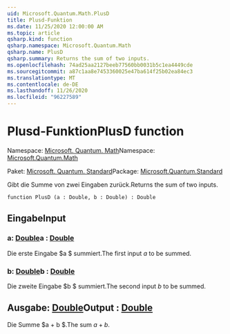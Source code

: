 ```yaml
---
uid: Microsoft.Quantum.Math.PlusD
title: Plusd-Funktion
ms.date: 11/25/2020 12:00:00 AM
ms.topic: article
qsharp.kind: function
qsharp.namespace: Microsoft.Quantum.Math
qsharp.name: PlusD
qsharp.summary: Returns the sum of two inputs.
ms.openlocfilehash: 74ad25aa2127beeb77560bb0031b5c1ea4449cde
ms.sourcegitcommit: a87c1aa8e7453360025e47ba614f25b02ea84ec3
ms.translationtype: MT
ms.contentlocale: de-DE
ms.lasthandoff: 11/26/2020
ms.locfileid: "96227589"
---
```

# <a name="plusd-function"></a><span data-ttu-id="ffd68-102">Plusd-Funktion</span><span class="sxs-lookup"><span data-stu-id="ffd68-102">PlusD function</span></span>

<span data-ttu-id="ffd68-103">Namespace: [Microsoft. Quantum. Math](xref:Microsoft.Quantum.Math)</span><span class="sxs-lookup"><span data-stu-id="ffd68-103">Namespace: [Microsoft.Quantum.Math](xref:Microsoft.Quantum.Math)</span></span>

<span data-ttu-id="ffd68-104">Paket: [Microsoft. Quantum. Standard](https://nuget.org/packages/Microsoft.Quantum.Standard)</span><span class="sxs-lookup"><span data-stu-id="ffd68-104">Package: [Microsoft.Quantum.Standard](https://nuget.org/packages/Microsoft.Quantum.Standard)</span></span>


<span data-ttu-id="ffd68-105">Gibt die Summe von zwei Eingaben zurück.</span><span class="sxs-lookup"><span data-stu-id="ffd68-105">Returns the sum of two inputs.</span></span>

```qsharp
function PlusD (a : Double, b : Double) : Double
```


## <a name="input"></a><span data-ttu-id="ffd68-106">Eingabe</span><span class="sxs-lookup"><span data-stu-id="ffd68-106">Input</span></span>

### <a name="a--double"></a><span data-ttu-id="ffd68-107">a: [Double](xref:microsoft.quantum.lang-ref.double)</span><span class="sxs-lookup"><span data-stu-id="ffd68-107">a : [Double](xref:microsoft.quantum.lang-ref.double)</span></span>

<span data-ttu-id="ffd68-108">Die erste Eingabe $a $ summiert.</span><span class="sxs-lookup"><span data-stu-id="ffd68-108">The first input $a$ to be summed.</span></span>


### <a name="b--double"></a><span data-ttu-id="ffd68-109">b: [Double](xref:microsoft.quantum.lang-ref.double)</span><span class="sxs-lookup"><span data-stu-id="ffd68-109">b : [Double](xref:microsoft.quantum.lang-ref.double)</span></span>

<span data-ttu-id="ffd68-110">Die zweite Eingabe $b $ summiert.</span><span class="sxs-lookup"><span data-stu-id="ffd68-110">The second input $b$ to be summed.</span></span>



## <a name="output--double"></a><span data-ttu-id="ffd68-111">Ausgabe: [Double](xref:microsoft.quantum.lang-ref.double)</span><span class="sxs-lookup"><span data-stu-id="ffd68-111">Output : [Double](xref:microsoft.quantum.lang-ref.double)</span></span>

<span data-ttu-id="ffd68-112">Die Summe $a + b $.</span><span class="sxs-lookup"><span data-stu-id="ffd68-112">The sum $a + b$.</span></span>